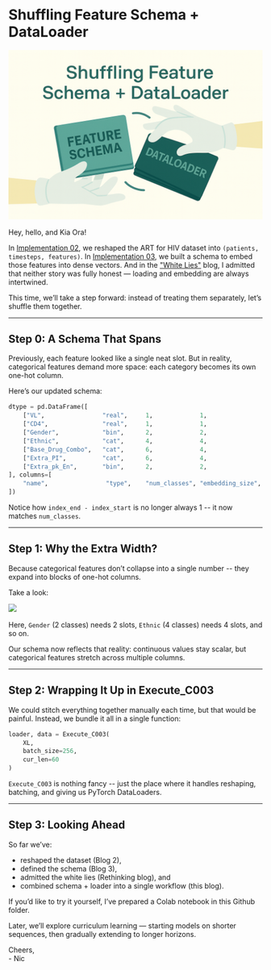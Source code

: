 # Shuffling Feature Schema + DataLoader

<img src="ImageStuff/ZFig033_ShufflingSchemeWithLoader.png" width="600"/>  

Hey, hello, and Kia Ora!

In [Implementation 02](https://github.com/NicKuo-ResearchStuff/Health_Gym_AI/tree/main/Blogs/Blogs_Z_Implementation/Implementation02), we reshaped the ART for HIV dataset into `(patients, timesteps, features)`.
In [Implementation 03](https://github.com/NicKuo-ResearchStuff/Health_Gym_AI/tree/main/Blogs/Blogs_Z_Implementation/Implementation03), we built a schema to embed those features into dense vectors.
And in the ["White Lies"](https://github.com/NicKuo-ResearchStuff/Health_Gym_AI/tree/main/Blogs/Blogs_Z_Implementation/RethinkingFeatureSchema) blog, I admitted that neither story was fully honest — loading and embedding are always intertwined.

This time, we’ll take a step forward: instead of treating them separately, let’s shuffle them together.

---

## Step 0: A Schema That Spans

Previously, each feature looked like a single neat slot.
But in reality, categorical features demand more space: each category becomes its own one-hot column.

Here’s our updated schema:

```python
dtype = pd.DataFrame([
    ["VL",                "real",     1,             1,                    0,  1],
    ["CD4",               "real",     1,             1,                    1,  2],
    ["Gender",            "bin",      2,             2,                    2,  4],
    ["Ethnic",            "cat",      4,             4,                    4,  8],
    ["Base_Drug_Combo",   "cat",      6,             4,                    8, 14],
    ["Extra_PI",          "cat",      6,             4,                    14, 20],
    ["Extra_pk_En",       "bin",      2,             2,                    20, 22],
], columns=[
    "name",                "type",    "num_classes", "embedding_size",     "index_start","index_end"
])
````

Notice how `index_end - index_start` is no longer always 1 -- it now matches `num_classes`.

---

## Step 1: Why the Extra Width?

Because categorical features don’t collapse into a single number -- they expand into blocks of one-hot columns.

Take a look:

<img src="ImageStuff/ZFig034_OneHot.png" width="600"/>  

Here, `Gender` (2 classes) needs 2 slots,
`Ethnic` (4 classes) needs 4 slots,
and so on.

Our schema now reflects that reality: continuous values stay scalar, but categorical features stretch across multiple columns.

---

## Step 2: Wrapping It Up in Execute_C003

We could stitch everything together manually each time, but that would be painful.
Instead, we bundle it all in a single function:

```python
loader, data = Execute_C003(
    XL, 
    batch_size=256, 
    cur_len=60
)
```

`Execute_C003` is nothing fancy -- just the place where it handles reshaping, batching, and giving us PyTorch DataLoaders.

---

## Step 3: Looking Ahead

So far we’ve:

* reshaped the dataset (Blog 2),
* defined the schema (Blog 3),
* admitted the white lies (Rethinking blog), and
* combined schema + loader into a single workflow (this blog).

If you’d like to try it yourself, I’ve prepared a Colab notebook in this Github folder.

Later, we’ll explore curriculum learning — starting models on shorter sequences, then gradually extending to longer horizons.

Cheers,</br>
\- Nic
